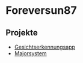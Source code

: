 # Foreversun87

## Projekte

- [Gesichtserkennungsapp](https://gesichtserkennungsapp.herokuapp.com/)
- [Majorsystem](https://major-system.herokuapp.com/)
